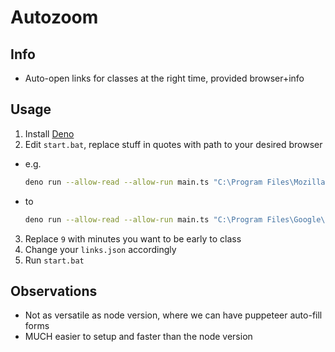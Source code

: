 # Autozoom

## Info
- Auto-open links for classes at the right time, provided browser+info

## Usage
1. Install [Deno](https://deno.land/#installation)
2. Edit `start.bat`, replace stuff in quotes with path to your desired browser
  - e.g.
    ```bash
    deno run --allow-read --allow-run main.ts "C:\Program Files\Mozilla Firefox\firefox.exe" 9
    ```
  - to 
    ```bash
    deno run --allow-read --allow-run main.ts "C:\Program Files\Google\Chrome\Application\chrome.exe" 9
    ```
3. Replace `9` with minutes you want to be early to class
4. Change your `links.json` accordingly
5. Run `start.bat`

## Observations
- Not as versatile as node version, where we can have puppeteer auto-fill forms
- MUCH easier to setup and faster than the node version